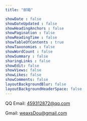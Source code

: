 ```yaml
---
title: "邮箱"

showDate : false
showDateUpdated : false
showHeadingAnchors : false
showPagination : false
showReadingTime : false
showTableOfContents : true
showTaxonomies : false
showWordCount : false
showSummary : false
sharingLinks : false
showEdit: false
showViews: false
showLikes: false
showComments: false
layoutBackgroundBlur: false
layoutBackgroundHeaderSpace: false
---
```

QQ Email: 459312872@qq.com

Gmail: weaxsDou@gmail.com